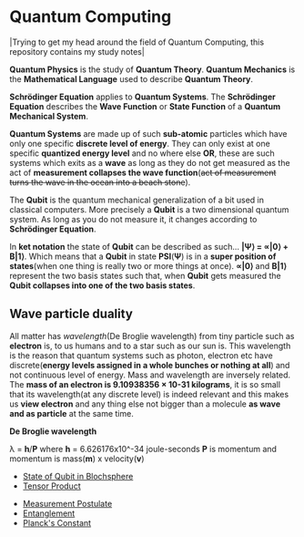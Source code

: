 # Quantum Computing

|Trying to get my head around the field of Quantum Computing, this repository contains my study notes|

**Quantum Physics** is the study of **Quantum Theory**. **Quantum Mechanics** is the **Mathematical Language** used to describe **Quantum Theory**.

**Schrödinger Equation** applies to **Quantum Systems**. The **Schrödinger Equation** describes the **Wave Function** or **State Function** of a **Quantum Mechanical System**.

**Quantum Systems** are made up of such **sub-atomic** particles which have only one specific **discrete level of energy**. They can only exist at one specific **quantized energy level** and no where else __OR__, these are such systems which exits as a **wave** as long as they do not get measured as the act of __measurement collapses the wave function__(~~act of measurement turns the wave in the ocean into a beach stone~~).

The **Qubit** is the quantum mechanical generalization of a bit used in classical computers. More precisely a **Qubit** is a two dimensional quantum system. As long as you do not measure it, it changes according to **Schrödinger Equation**.

In **ket notation** the state of **Qubit** can be described as such... **|Ψ⟩ = &prop;|0&rang; + &Beta;|1&rang;**. Which means that a **Qubit** in state **PSI**(**Ψ**) is in a **super position of states**(when one thing is really two or more things at once). **&prop;|0&rang;** and **&Beta;|1&rang;** represent the two basis states such that, when **Qubit** gets measured the **Qubit collapses into one of the two basis states**.

## Wave particle duality

All matter has *wavelength*(De Broglie wavelength) from tiny particle such as **electron** is, to us humans and to a star such as our sun is. This wavelength is the reason that quantum systems such as photon, electron etc have discrete(**energy levels assigned in a whole bunches or nothing at all**) and not continuous level of energy. Mass and wavelength are inversely related. The **mass of an electron is 9.10938356 × 10-31 kilograms**, it is so small that its wavelength(at any discrete level) is indeed relevant and this makes us **view electron** and any thing else not bigger than a molecule **as wave and as particle** at the same time. 

__De Broglie wavelength__

&lambda; = **h**/**P**
where **h** = 6.626176x10^-34 joule-seconds
**P** is momentum and momentum is mass(**m**) x velocity(**v**)

      
* [State of Qubit in Blochsphere](https://github.com/sohail/quantum-computing/blob/master/blochsphere.md)
* [Tensor Product](https://github.com/sohail/quantum-computing/blob/master/tensorproduct.md)
<!--
* [Interference](https://github.com/sohail/quantum-computing/blob/master/interference.md)
-->
* [Measurement Postulate](https://github.com/sohail/quantum-computing/blob/master/measurementpostulate.md)
* [Entanglement](https://github.com/sohail/quantum-computing/blob/master/entanglement.md)
* [Planck's Constant](https://github.com/sohail/quantum-computing/blob/master/plancksconstant.md)  
